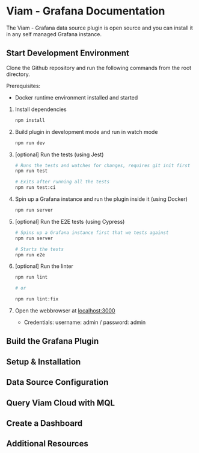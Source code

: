 # Viam - Grafana Documentation

The Viam - Grafana data source plugin is open source and you can install it in any self managed Grafana instance.


## Start Development Environment

Clone the Github repository and run the following commands from the root directory.

Prerequisites:
- Docker runtime environment installed and started

1. Install dependencies

   ```bash
   npm install
   ```

2. Build plugin in development mode and run in watch mode

   ```bash
   npm run dev
   ```
3. [optional] Run the tests (using Jest)

   ```bash
   # Runs the tests and watches for changes, requires git init first
   npm run test

   # Exits after running all the tests
   npm run test:ci
   ```

4. Spin up a Grafana instance and run the plugin inside it (using Docker)

   ```bash
   npm run server
   ```

5. [optional] Run the E2E tests (using Cypress)

   ```bash
   # Spins up a Grafana instance first that we tests against
   npm run server

   # Starts the tests
   npm run e2e
   ```

6. [optional] Run the linter

   ```bash
   npm run lint

   # or

   npm run lint:fix
   ```

7. Open the webbrowser at [localhost:3000](http://localhost:3000) 
    - Credentials: username: admin / password: admin


## Build the Grafana Plugin



## Setup & Installation


## Data Source Configuration


## Query Viam Cloud with MQL


## Create a Dashboard


## Additional Resources


